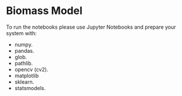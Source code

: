 # Biomass Model

To run the notebooks please use Jupyter Notebooks and prepare your system with:

- numpy.
- pandas.
- glob.
- pathlib.
- opencv (cv2).
- matplotlib
- sklearn.
- statsmodels.




